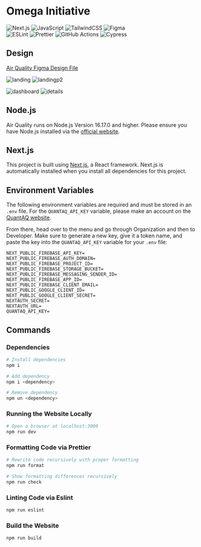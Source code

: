 # Omega Initiative

![Next.js](https://img.shields.io/badge/next.js-000000?style=for-the-badge&logo=nextdotjs&logoColor=white)
![JavaScript](https://img.shields.io/badge/javascript-%23323330.svg?style=for-the-badge&logo=javascript&logoColor=%23F7DF1E)
![TailwindCSS](https://img.shields.io/badge/tailwindcss-%2338B2AC.svg?style=for-the-badge&logo=tailwind-css&logoColor=white)
![Figma](https://img.shields.io/badge/figma-%23F24E1E.svg?style=for-the-badge&logo=figma&logoColor=white)
<br/>
![ESLint](https://img.shields.io/badge/ESLint-4B3263?style=for-the-badge&logo=eslint&logoColor=white)
![Prettier](https://img.shields.io/badge/prettier-1A2C34?style=for-the-badge&logo=prettier&logoColor=F7BA3E)
![GitHub Actions](https://img.shields.io/badge/GitHub_Actions-2088FF?style=for-the-badge&logo=github-actions&logoColor=white)
![Cypress](https://img.shields.io/badge/-cypress-%23E5E5E5?style=for-the-badge&logo=cypress&logoColor=058a5e)

## Design

[Air Quality Figma Design File](https://www.figma.com/file/krRtbkjPXTZjalhCi53bcJ/Airbenders-wireframing?type=design&node-id=0%3A1&mode=design&t=C0Y4LccFQPBDNsHN-1)

![landing](https://github.com/UCR-Senior-Design/air-quality/assets/43308867/ff85ad13-4ad7-4009-913a-a574a75d753c)
![landingp2](https://github.com/UCR-Senior-Design/air-quality/assets/43308867/012607cf-b51c-4976-b344-4d20fb1b33de)

![dashboard](https://github.com/UCR-Senior-Design/air-quality/assets/43308867/2582171e-7b94-4658-9ea8-dcb834c8323f)
![details](https://github.com/UCR-Senior-Design/air-quality/assets/43308867/8e8da9db-1890-43e2-9210-29c6ee5a7181)

## Node.js

Air Quality runs on Node.js Version 16.17.0 and higher. Please ensure you have Node.js installed via the [official website](https://nodejs.org/en).

## Next.js

This project is built using [Next.js](https://nextjs.org), a React framework. Next.js is automatically installed when you install all dependencies for this project.

## Environment Variables

The following environment variables are required and must be stored in an `.env` file. For the `QUANTAQ_API_KEY` variable, please make an account on the [QuantAQ website](https://quant-aq.com/).

From there, head over to the menu and go through Organization and then to Developer. Make sure to generate a new key, give it a token name, and paste the key into the `QUANTAQ_API_KEY` variable for your `.env` file:

```env
NEXT_PUBLIC_FIREBASE_API_KEY=
NEXT_PUBLIC_FIREBASE_AUTH_DOMAIN=
NEXT_PUBLIC_FIREBASE_PROJECT_ID=
NEXT_PUBLIC_FIREBASE_STORAGE_BUCKET=
NEXT_PUBLIC_FIREBASE_MESSAGING_SENDER_ID=
NEXT_PUBLIC_FIREBASE_APP_ID=
NEXT_PUBLIC_FIREBASE_CLIENT_EMAIL=
NEXT_PUBLIC_GOOGLE_CLIENT_ID=
NEXT_PUBLIC_GOOGLE_CLIENT_SECRET=
NEXTAUTH_SECRET=
NEXTAUTH_URL=
QUANTAQ_API_KEY=
```

## Commands

### Dependencies

```bash
# Install dependencies
npm i

# Add dependency
npm i <dependency>

# Remove dependency
npm un <dependency>
```

### Running the Website Locally

```bash
# Open a browser at localhost:3000
npm run dev
```

### Formatting Code via Prettier

```bash
# Rewrite code recursively with proper formatting
npm run format

# Show formatting differences recursively
npm run check
```

### Linting Code via Eslint

```bash
npm run eslint
```

### Build the Website

```bash
npm run build
```
